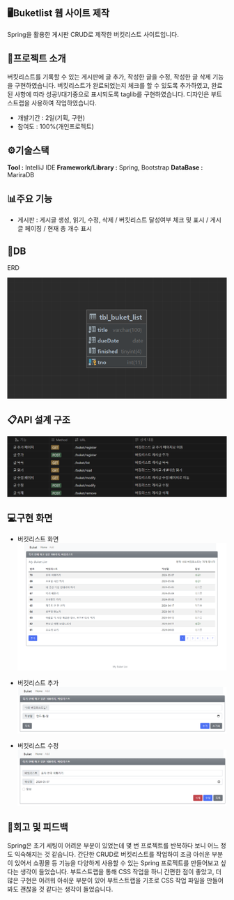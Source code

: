 ## 🖥Buketlist 웹 사이트 제작
Spring을 활용한 게시판 CRUD로 제작한 버킷리스트 사이트입니다.

## 📂프로젝트 소개
버킷리스트를 기록할 수 있는 게시판에 글 추가, 작성한 글을 수정, 작성한 글 삭제 기능을 구현하였습니다.
버킷리스트가 완료되었는지 체크를 할 수 있도록 추가하였고, 완료된 사항에 따라 성공!/대기중으로 표시되도록 taglib를 구현하였습니다.
디자인은 부트스트랩을 사용하여 작업하였습니다.
- 개발기간 : 2일(기획, 구현)
- 참여도 : 100%(개인프로젝트)

## ⚙기술스택
**Tool :** IntelliJ IDE
**Framework/Library :** Spring, Bootstrap
**DataBase :** MariraDB

## 📊주요 기능
- 게시판 : 게시글 생성, 읽기, 수정, 삭제 / 버킷리스트 달성여부 체크 및 표시 / 게시글 페이징 / 현재 총 개수 표시

## 🔗DB
ERD

![DB](https://github.com/immijins/buketlist_p/blob/main/db.png)

## 📋API 설계 구조

![API](https://github.com/immijins/buketlist_p/blob/main/api.png)

## 💻구현 화면
- 버킷리스트 화면
![리스트](https://github.com/immijins/buketlist_p/blob/main/buket_list.png)

- 버킷리스트 추가
![추가](https://github.com/immijins/buketlist_p/blob/main/buket_add.png)

- 버킷리스트 수정
![수정](https://github.com/immijins/buketlist_p/blob/main/buket_modify.png)


## 📌회고 및 피드백
Spring은 초기 세팅이 어려운 부분이 있었는데 몇 번 프로젝트를 반복하다 보니 어느 정도 익숙해지는 것 같습니다.
간단한 CRUD로 버킷리스트를 작업하여 조금 아쉬운 부분이 있어서 쇼핑몰 등 기능을 다양하게 사용할 수 있는 Spring 프로젝트를 만들어보고 싶다는 생각이 들었습니다.
부트스트랩을 통해 CSS 작업을 하니 간편한 점이 좋았고, 더 많은 구현은 어려워 아쉬운 부분이 있어 부트스트랩을 기초로 CSS 작업 파일을 만들어 봐도 괜찮을 것 같다는 생각이 들었습니다.

